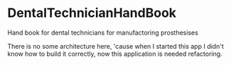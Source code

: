 # DentalTechnicianHandBook
Hand book for dental technicians for manufactoring prosthesises

There is no some architecture here, 'cause when I started this app I didn't know how to build it correctly, now this application is needed refactoring.

